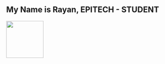 <h2 img align="left"> My Name is Rayan, EPITECH - STUDENT</h2>
<img align="left" width="100" height="100" src="https://picsum.photos/100/100"
<img align="left" width="100" height="100" [Python-programming-logo-on-transparent-background-PNG](https://github.com/user-attachments/assets/dd55edcd-854b-448d-80c4-b3be49d7f3c7)>
